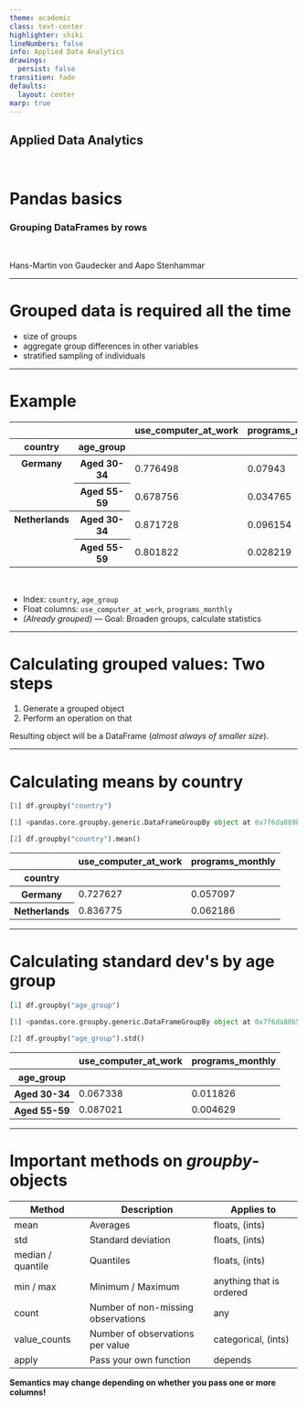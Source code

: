 ```yaml
---
theme: academic
class: text-center
highlighter: shiki
lineNumbers: false
info: Applied Data Analytics
drawings:
  persist: false
transition: fade
defaults:
  layout: center
marp: true
---
```


## Applied Data Analytics

<br>

# Pandas basics

### Grouping DataFrames by rows

<br>

Hans-Martin von Gaudecker and Aapo Stenhammar

---

# Grouped data is required all the time

- size of groups
- aggregate group differences in other variables
- stratified sampling of individuals

---

# Example

<table class="dataframe">
  <thead>
    <tr style="text-align: right;">
      <th></th>
      <th></th>
      <th>use_computer_at_work</th>
      <th>programs_monthly</th>
    </tr>
    <tr>
      <th>country</th>
      <th>age_group</th>
      <th></th>
      <th></th>
    </tr>
  </thead>
  <tbody>
    <tr>
      <th rowspan="2" valign="top">Germany</th>
      <th>Aged 30-34</th>
      <td>0.776498</td>
      <td>0.07943</td>
    </tr>
    <tr>
      <th>Aged 55-59</th>
      <td>0.678756</td>
      <td>0.034765</td>
    </tr>
    <tr>
      <th rowspan="2" valign="top">Netherlands</th>
      <th>Aged 30-34</th>
      <td>0.871728</td>
      <td>0.096154</td>
    </tr>
    <tr>
      <th>Aged 55-59</th>
      <td>0.801822</td>
      <td>0.028219</td>
    </tr>
  </tbody>
</table>

<br/>

- Index: `country`, `age_group`
- Float columns: `use_computer_at_work`, `programs_monthly`
- _(Already grouped)_ — Goal: Broaden groups, calculate statistics

---

# Calculating grouped values: Two steps

1. Generate a grouped object
2. Perform an operation on that

Resulting object will be a DataFrame (_almost always of smaller size_).

---

# Calculating means by country

```python
[1] df.groupby("country")

[1] <pandas.core.groupby.generic.DataFrameGroupBy object at 0x7f6da889ba50>

[2] df.groupby("country").mean()
```

<table class="dataframe">
  <thead>
    <tr style="text-align: right;">
      <th></th>
      <th>use_computer_at_work</th>
      <th>programs_monthly</th>
    </tr>
    <tr>
      <th>country</th>
      <th></th>
      <th></th>
    </tr>
  </thead>
  <tbody>
    <tr>
      <th>Germany</th>
      <td>0.727627</td>
      <td>0.057097</td>
    </tr>
    <tr>
      <th>Netherlands</th>
      <td>0.836775</td>
      <td>0.062186</td>
    </tr>
  </tbody>
</table>

---

# Calculating standard dev's by age group

```python
[1] df.groupby("age_group")

[1] <pandas.core.groupby.generic.DataFrameGroupBy object at 0x7f6da88b5d90>

[2] df.groupby("age_group").std()
```

<table class="dataframe">
  <thead>
    <tr style="text-align: right;">
      <th></th>
      <th>use_computer_at_work</th>
      <th>programs_monthly</th>
    </tr>
    <tr>
      <th>age_group</th>
      <th></th>
      <th></th>
    </tr>
  </thead>
  <tbody>
    <tr>
      <th>Aged 30-34</th>
      <td>0.067338</td>
      <td>0.011826</td>
    </tr>
    <tr>
      <th>Aged 55-59</th>
      <td>0.087021</td>
      <td>0.004629</td>
    </tr>
  </tbody>
</table>

---

# Important methods on _groupby_-objects

| Method            | Description                        | Applies to               |
| ----------------- | ---------------------------------- | ------------------------ |
| mean              | Averages                           | floats, (ints)           |
| std               | Standard deviation                 | floats, (ints)           |
| median / quantile | Quantiles                          | floats, (ints)           |
| min / max         | Minimum / Maximum                  | anything that is ordered |
| count             | Number of non-missing observations | any                      |
| value_counts      | Number of observations per value   | categorical, (ints)      |
| apply             | Pass your own function             | depends                  |

**Semantics may change depending on whether you pass one or more columns!**
